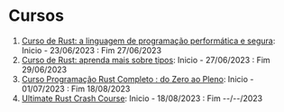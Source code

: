 # Cursos

1. [Curso de Rust: a linguagem de programação performática e segura](https://cursos.alura.com.br/course/rust-linguagem-programacao-performatica-segura): Inicio - 23/06/2023 : Fim 27/06/2023
2. [Curso de Rust: aprenda mais sobre tipos](https://cursos.alura.com.br/course/rust-aprenda-sobre-tipos): Inicio - 27/06/2023 : Fim 29/06/2023
3. [Curso Programação Rust Completo : do Zero ao Pleno](https://www.udemy.com/course/curso-programacao-rust-completo-do-zero-ao-pleno): Inicio - 01/07/2023 : Fim 18/08/2023
4. [Ultimate Rust Crash Course](https://www.udemy.com/course/ultimate-rust-crash-course): Inicio - 18/08/2023 : Fim --/--/2023
